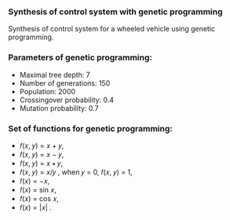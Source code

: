 ### Synthesis of control system with genetic programming

Synthesis of control system for a wheeled vehicle using genetic programming.

### Parameters of genetic programming:
- Maximal tree depth: 7
- Number of generations: 150
- Population: 2000
- Crossingover probability: 0.4
- Mutation probability: 0.7

### Set of functions for genetic programming:
- 𝑓(𝑥, 𝑦) = 𝑥 + 𝑦,
- 𝑓(𝑥, 𝑦) = 𝑥 − 𝑦,
- 𝑓(𝑥, 𝑦) = 𝑥 ∗ 𝑦,
- 𝑓(𝑥, 𝑦) = 𝑥/𝑦 , when 𝑦 = 0, 𝑓(𝑥, 𝑦) = 1,
- 𝑓(𝑥) = −𝑥,
- 𝑓(𝑥) = sin 𝑥,
- 𝑓(𝑥) = cos 𝑥,
- 𝑓(𝑥) = |𝑥| .
